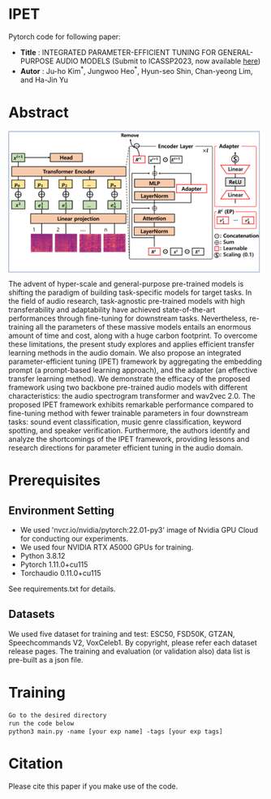 # IPET

Pytorch code for following paper:

* **Title** : INTEGRATED PARAMETER-EFFICIENT TUNING FOR GENERAL-PURPOSE AUDIO MODELS (Submit to ICASSP2023, now available [here](  )) 
* **Autor** : Ju-ho Kim<sup>\*</sup>, Jungwoo Heo<sup>\*</sup>, Hyun-seo Shin, Chan-yeong Lim, and Ha-Jin Yu

# Abstract
<img align="middle" width="2000" src="https://github.com/wngh1187/IPET/blob/main/overall.png">

The advent of hyper-scale and general-purpose pre-trained models is shifting the paradigm of building task-specific models for target tasks. 
In the field of audio research, task-agnostic pre-trained models with high transferability and adaptability have achieved state-of-the-art performances through fine-tuning for downstream tasks. 
Nevertheless, re-training all the parameters of these massive models entails an enormous amount of time and cost, along with a huge carbon footprint. 
To overcome these limitations, the present study explores and applies efficient transfer learning methods in the audio domain. 
We also propose an integrated parameter-efficient tuning (IPET) framework by aggregating the embedding prompt (a prompt-based learning approach), and the adapter (an effective transfer learning method). 
We demonstrate the efficacy of the proposed framework using two backbone pre-trained audio models with different characteristics: the audio spectrogram transformer and wav2vec 2.0. 
The proposed IPET framework exhibits remarkable performance compared to fine-tuning method with fewer trainable parameters in four downstream tasks: sound event classification, music genre classification, keyword spotting, and speaker verification. 
Furthermore, the authors identify and analyze the shortcomings of the IPET framework, providing lessons and research directions for parameter efficient tuning in the audio domain.

# Prerequisites

## Environment Setting
* We used 'nvcr.io/nvidia/pytorch:22.01-py3' image of Nvidia GPU Cloud for conducting our experiments. 
* We used four NVIDIA RTX A5000 GPUs for training. 
* Python 3.8.12
* Pytorch 1.11.0+cu115
* Torchaudio 0.11.0+cu115

See requirements.txt for details.

## Datasets

We used five dataset for training and test: ESC50, FSD50K, GTZAN, Speechcommands V2, VoxCeleb1. 
By copyright, please refer each dataset release pages. 
The training and evaluation (or validation also) data list is pre-built as a json file. 

# Training

```
Go to the desired directory
run the code below
python3 main.py -name [your exp name] -tags [your exp tags]
```


# Citation
Please cite this paper if you make use of the code. 

```

```
